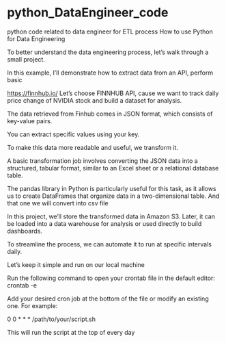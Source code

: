 # python_DataEngineer_code
python code related to data engineer for ETL process
How to use Python for Data Engineering

To better understand the data engineering process, let’s walk through a small project.

In this example, I’ll demonstrate how to extract data from an API, perform basic

https://finnhub.io/ Let’s choose FINNHUB API, cause we want to track daily price change of NVIDIA stock and build a dataset for analysis.

The data retrieved from Finhub comes in JSON format, which consists of key-value pairs.

You can extract specific values using your key.

To make this data more readable and useful, we transform it.

A basic transformation job involves converting the JSON data into a structured, tabular format, similar to an Excel sheet or a relational database table.

The pandas library in Python is particularly useful for this task, as it allows us to create DataFrames that organize data in a two-dimensional table. And that one we will convert into csv file

In this project, we’ll store the transformed data in Amazon S3. Later, it can be loaded into a data warehouse for analysis or used directly to build dashboards.

To streamline the process, we can automate it to run at specific intervals daily.

Let’s keep it simple and run on our local machine

Run the following command to open your crontab file in the default editor: crontab -e

Add your desired cron job at the bottom of the file or modify an existing one. For example:

0 0 * * * /path/to/your/script.sh

This will run the script at the top of every day
